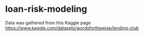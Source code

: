 # loan-risk-modeling
Data was gathered from this Kaggle page https://www.kaggle.com/datasets/wordsforthewise/lending-club
